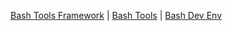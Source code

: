 <!-- _navbar.md -->

[Bash Tools Framework](/) |
[Bash Tools](https://fchastanet.github.io/bash-tools/) |
[Bash Dev Env](https://fchastanet.github.io/bash-dev-env/)

